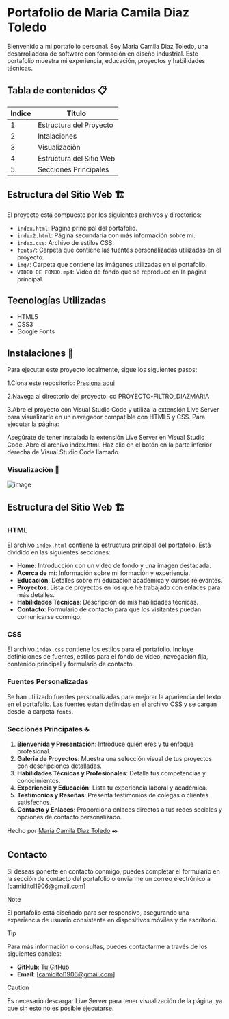 # Portafolio de Maria Camila Diaz Toledo

Bienvenido a mi portafolio personal. Soy Maria Camila Diaz Toledo, una desarrolladora de software con formación en diseño industrial. Este portafolio muestra mi experiencia, educación, proyectos y habilidades técnicas.

## Tabla de contenidos 📋
| Indice | Titulo  |
|--|--|
| 1 | Estructura del Proyecto|
| 2 | Intalaciones |
| 3 | Visualizaciòn  |
| 4 | Estructura del Sitio Web |
| 5 | Secciones Principales |

## Estructura del Sitio Web 🏗️

El proyecto está compuesto por los siguientes archivos y directorios:

- `index.html`: Página principal del portafolio.
- `index2.html`: Página secundaria con más información sobre mí.
- `index.css`: Archivo de estilos CSS.
- `fonts/`: Carpeta que contiene las fuentes personalizadas utilizadas en el proyecto.
- `img/`: Carpeta que contiene las imágenes utilizadas en el portafolio.
- `VIDEO DE FONDO.mp4`: Video de fondo que se reproduce en la página principal.

## Tecnologías Utilizadas

- HTML5
- CSS3
- Google Fonts

## Instalaciones 🔧

Para ejecutar este proyecto localmente, sigue los siguientes pasos:

1.Clona este repositorio: [Presiona aqui](https://github.com/CamilaDiazToledo/PORTAFOLIO)

2.Navega al directorio del proyecto: cd PROYECTO-FILTRO_DIAZMARIA

3.Abre el proyecto con Visual Studio Code y utiliza la extensión Live Server para visualizarlo en un navegador compatible con HTML5 y CSS. Para ejecutar la página:

Asegúrate de tener instalada la extensión Live Server en Visual Studio Code.
Abre el archivo index.html.
Haz clic en el botón en la parte inferior derecha de Visual Studio Code llamado.

### Visualizaciòn :eyes: 
![image](https://github.com/user-attachments/assets/23dec902-78e1-459f-bb8b-6564909b4307)

## Estructura del Sitio Web 🏗️

### HTML

El archivo `index.html` contiene la estructura principal del portafolio. Está dividido en las siguientes secciones:

- **Home**: Introducción con un video de fondo y una imagen destacada.
- **Acerca de mí**: Información sobre mi formación y experiencia.
- **Educación**: Detalles sobre mi educación académica y cursos relevantes.
- **Proyectos**: Lista de proyectos en los que he trabajado con enlaces para más detalles.
- **Habilidades Técnicas**: Descripción de mis habilidades técnicas.
- **Contacto**: Formulario de contacto para que los visitantes puedan comunicarse conmigo.

### CSS

El archivo `index.css` contiene los estilos para el portafolio. Incluye definiciones de fuentes, estilos para el fondo de video, navegación fija, contenido principal y formulario de contacto.

### Fuentes Personalizadas

Se han utilizado fuentes personalizadas para mejorar la apariencia del texto en el portafolio. Las fuentes están definidas en el archivo CSS y se cargan desde la carpeta `fonts`.

### Secciones Principales :top:

1. **Bienvenida y Presentación**: Introduce quién eres y tu enfoque profesional.
2. **Galería de Proyectos**: Muestra una selección visual de tus proyectos con descripciones detalladas.
3. **Habilidades Técnicas y Profesionales**: Detalla tus competencias y conocimientos.
4. **Experiencia y Educación**: Lista tu experiencia laboral y académica.
5. **Testimonios y Reseñas**: Presenta testimonios de colegas o clientes satisfechos.
6. **Contacto y Enlaces**: Proporciona enlaces directos a tus redes sociales y opciones de contacto personalizado.

Hecho por [Maria Camila Dìaz Toledo](https://github.com/CamilaDiazToledo) ✒️

## Contacto

Si deseas ponerte en contacto conmigo, puedes completar el formulario en la sección de contacto del portafolio o enviarme un correo electrónico a [camiditol1906@gmail.com]


> [!NOTE]
> El portafolio está diseñado para ser responsivo, asegurando una experiencia de usuario consistente en dispositivos móviles y de escritorio.

> [!TIP]
> Para más información o consultas, puedes contactarme a través de los siguientes canales:


- **GitHub**: [Tu GitHub](https://github.com/CamilaDiazToledo)
- **Email**: [camiditol1906@gmail.com]

> [!CAUTION]
> Es necesario descargar Live Server para tener visualización de la página, ya que sin esto no es posible ejecutarse.

